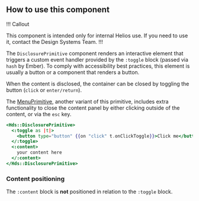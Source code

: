 
## How to use this component

!!! Callout

This component is intended only for internal Helios use. If you need to use it, contact the Design Systems Team.
!!!

The `DisclosurePrimitive` component renders an interactive element that triggers a custom event handler provided by the `:toggle` block (passed via `hash` by Ember). To comply with accessibility best practices, this element is usually a button or a component that renders a button.

When the content is disclosed, the container can be closed by toggling the button (`click` or `enter/return`).

The [MenuPrimitive](/utilities/menu-primitive), another variant of this primitive, includes extra functionality to close the content panel by either clicking outside of the content, or via the `esc` key.

```handlebars
<Hds::DisclosurePrimitive>
  <:toggle as |t|>
    <button type="button" {{on "click" t.onClickToggle}}>Click me</button>
  </:toggle>
  <:content>
    your content here
  </:content>
</Hds::DisclosurePrimitive>
```

### Content positioning

The `:content` block is **not** positioned in relation to the `:toggle` block.
